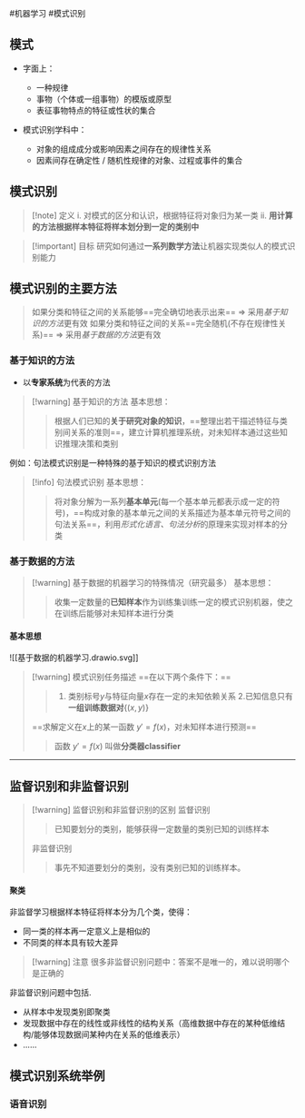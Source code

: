 #机器学习 #模式识别
## 模式
- 字面上：
	- 一种规律
	- 事物（个体或一组事物）的模版或原型
	- 表征事物特点的特征或性状的集合

- 模式识别学科中：
	- 对象的组成成分或影响因素之间存在的规律性关系
	- 因素间存在确定性 / 随机性规律的对象、过程或事件的集合

## 模式识别

> [!note] 定义
> i. 对模式的区分和认识，根据特征将对象归为某一类
> ii. **用计算的方法根据样本特征将样本划分到一定的类别中**

> [!important] 目标
> 研究如何通过**一系列数学方法**让机器实现类似人的模式识别能力

## 模式识别的主要方法

> 如果分类和特征之间的关系能够==完全确切地表示出来== $\Rightarrow$ 采用*基于知识的方法*更有效
> 如果分类和特征之间的关系==完全随机(不存在规律性关系)== $\Rightarrow$ 采用*基于数据的方法*更有效

### 基于知识的方法

- 以**专家系统**为代表的方法

> [!warning] 基于知识的方法
> 基本思想：
>> 根据人们已知的**关于研究对象的知识**，==整理出若干描述特征与类别间关系的准则==，建立计算机推理系统，对未知样本通过这些知识推理决策和类别

例如：句法模式识别是一种特殊的基于知识的模式识别方法
> [!info] 句法模式识别
> 基本思想：
>> 将对象分解为一系列**基本单元**(每一个基本单元都表示成一定的符号)，==构成对象的基本单元之间的关系描述为基本单元符号之间的句法关系==，利用*形式化语言、句法分析*的原理来实现对样本的分类

### 基于数据的方法

> [!warning] 基于数据的机器学习的特殊情况（研究最多）
> 基本思想：
>> 收集一定数量的**已知样本**作为训练集训练一定的模式识别机器，使之在训练后能够对未知样本进行分类

#### 基本思想
![[基于数据的机器学习.drawio.svg]]

> [!warning] 模式识别任务描述
> ==在以下两个条件下：==
>> 1. 类别标号$y$与特征向量$x$存在一定的未知依赖关系
>> 2.已知信息只有**一组训练数据对**$\{(x,y)\}$ 
>
> ==求解定义在$x$上的某一函数 $y' = f(x)$，对未知样本进行预测==
>> 函数 $y'=f(x)$ 叫做**分类器classifier**

---
## 监督识别和非监督识别

> [!warning] 监督识别和非监督识别的区别
> 监督识别
>> 已知要划分的类别，能够获得一定数量的类别已知的训练样本
>
> 非监督识别
>> 事先不知道要划分的类别，没有类别已知的训练样本。

#### 聚类
非监督学习根据样本特征将样本分为几个类，使得：
- 同一类的样本再一定意义上是相似的
- 不同类的样本具有较大差异


> [!warning] 注意
> 很多非监督识别问题中：答案不是唯一的，难以说明哪个是正确的

非监督识别问题中包括. 
- 从样本中发现类别即聚类
- 发现数据中存在的线性或非线性的结构关系（高维数据中存在的某种低维结构/能够体现数据间某种内在关系的低维表示）
- ......

## 模式识别系统举例

### 语音识别



